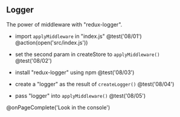 ## Logger
The power of middleware with "redux-logger".

+ import `applyMiddleware` in "index.js"
@test('08/01')
@action(open('src/index.js'))

+ set the second param in createStore to `applyMiddleware()`
@test('08/02')

+ install "redux-logger" using npm
@test('08/03')

+ create a "logger" as the result of `createLogger()`
@test('08/04')

+ pass "logger" into `applyMiddleware()`
@test('08/05')

@onPageComplete('Look in the console')
